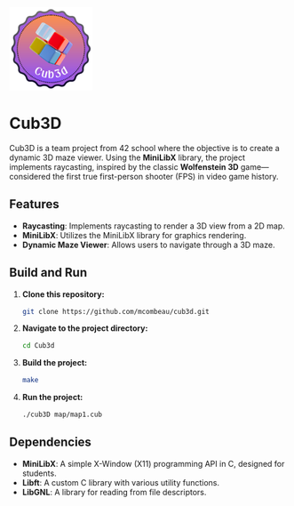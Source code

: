 <p>
<img src="https://github.com/damiandania/damiandania/blob/main/Pics/Cub3d.png"
	alt="Project pic" width="150" height="150"/>
</p>

# Cub3D

Cub3D is a team project from 42 school where the objective is to create a dynamic 3D maze viewer. Using the **MiniLibX** library, the project implements raycasting, inspired by the classic **Wolfenstein 3D** game—considered the first true first-person shooter (FPS) in video game history.

## Features

- **Raycasting**: Implements raycasting to render a 3D view from a 2D map.
- **MiniLibX**: Utilizes the MiniLibX library for graphics rendering.
- **Dynamic Maze Viewer**: Allows users to navigate through a 3D maze.


## Build and Run

1. **Clone this repository:**
    ```bash
    git clone https://github.com/mcombeau/cub3d.git
    ```

2. **Navigate to the project directory:**
    ```bash
    cd Cub3d
    ```

3. **Build the project:**
    ```bash
    make
    ```

4. **Run the project:**
    ```bash
    ./cub3D map/map1.cub
    ```

## Dependencies

- **MiniLibX**: A simple X-Window (X11) programming API in C, designed for students.
- **Libft**: A custom C library with various utility functions.
- **LibGNL**: A library for reading from file descriptors.


